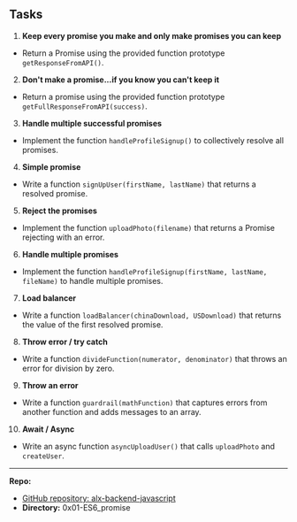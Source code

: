 
## Tasks
1. **Keep every promise you make and only make promises you can keep**
 - Return a Promise using the provided function prototype `getResponseFromAPI()`.
 
2. **Don't make a promise...if you know you can't keep it**
 - Return a promise using the provided function prototype `getFullResponseFromAPI(success)`.

3. **Handle multiple successful promises**
 - Implement the function `handleProfileSignup()` to collectively resolve all promises.

4. **Simple promise**
 - Write a function `signUpUser(firstName, lastName)` that returns a resolved promise.

5. **Reject the promises**
 - Implement the function `uploadPhoto(filename)` that returns a Promise rejecting with an error.

6. **Handle multiple promises**
 - Implement the function `handleProfileSignup(firstName, lastName, fileName)` to handle multiple promises.

7. **Load balancer**
 - Write a function `loadBalancer(chinaDownload, USDownload)` that returns the value of the first resolved promise.

8. **Throw error / try catch**
 - Write a function `divideFunction(numerator, denominator)` that throws an error for division by zero.

9. **Throw an error**
 - Write a function `guardrail(mathFunction)` that captures errors from another function and adds messages to an array.

10. **Await / Async**
  - Write an async function `asyncUploadUser()` that calls `uploadPhoto` and `createUser`.

---

**Repo:**
- [GitHub repository: alx-backend-javascript](https://github.com/yourusername/alx-backend-javascript)
- **Directory:** 0x01-ES6_promise

